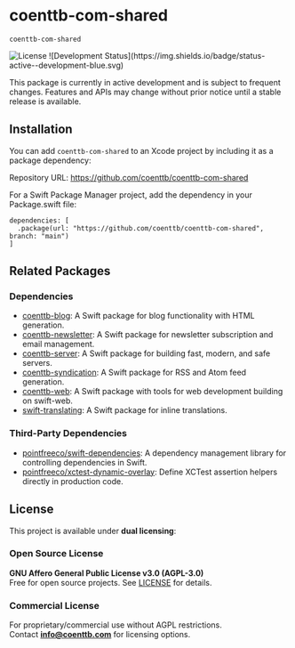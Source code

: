 # coenttb-com-shared

`coenttb-com-shared`

<img src="https://img.shields.io/badge/License-AGPL--3.0%20|%20Commercial-blue.svg" alt="License">
![Development Status](https://img.shields.io/badge/status-active--development-blue.svg)

This package is currently in active development and is subject to frequent changes. Features and APIs may change without prior notice until a stable release is available.

## Installation

You can add `coenttb-com-shared` to an Xcode project by including it as a package dependency:

Repository URL: https://github.com/coenttb/coenttb-com-shared

For a Swift Package Manager project, add the dependency in your Package.swift file:
```
dependencies: [
  .package(url: "https://github.com/coenttb/coenttb-com-shared", branch: "main")
]
```

## Related Packages

### Dependencies

- [coenttb-blog](https://github.com/coenttb/coenttb-blog): A Swift package for blog functionality with HTML generation.
- [coenttb-newsletter](https://github.com/coenttb/coenttb-newsletter): A Swift package for newsletter subscription and email management.
- [coenttb-server](https://github.com/coenttb/coenttb-server): A Swift package for building fast, modern, and safe servers.
- [coenttb-syndication](https://github.com/coenttb/coenttb-syndication): A Swift package for RSS and Atom feed generation.
- [coenttb-web](https://github.com/coenttb/coenttb-web): A Swift package with tools for web development building on swift-web.
- [swift-translating](https://github.com/coenttb/swift-translating): A Swift package for inline translations.

### Third-Party Dependencies

- [pointfreeco/swift-dependencies](https://github.com/pointfreeco/swift-dependencies): A dependency management library for controlling dependencies in Swift.
- [pointfreeco/xctest-dynamic-overlay](https://github.com/pointfreeco/xctest-dynamic-overlay): Define XCTest assertion helpers directly in production code.

## License

This project is available under **dual licensing**:

### Open Source License
**GNU Affero General Public License v3.0 (AGPL-3.0)**  
Free for open source projects. See [LICENSE](LICENSE) for details.

### Commercial License
For proprietary/commercial use without AGPL restrictions.  
Contact **info@coenttb.com** for licensing options.
